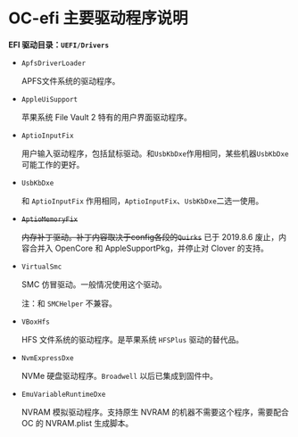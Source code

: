 # OC-efi 主要驱动程序说明

**EFI 驱动目录：`UEFI/Drivers`**

- `ApfsDriverLoader`

  APFS文件系统的驱动程序。

- `AppleUiSupport`

  苹果系统 File Vault 2 特有的用户界面驱动程序。
  
- `AptioInputFix`

  用户输入驱动程序，包括鼠标驱动。和`UsbKbDxe`作用相同，某些机器`UsbKbDxe`可能工作的更好。

- `UsbKbDxe`

  和 `AptioInputFix` 作用相同，`AptioInputFix`、`UsbKbDxe`二选一使用。

- ~~`AptioMemoryFix`~~

  ~~内存补丁驱动。补丁内容取决于config各段的`Quirks`~~ 已于 2019.8.6 废止，内容合并入 OpenCore 和 AppleSupportPkg，并停止对 Clover 的支持。

- `VirtualSmc`

  SMC 仿冒驱动。一般情况使用这个驱动。

  注：和 `SMCHelper` 不兼容。

- `VBoxHfs`

  HFS 文件系统的驱动程序。是苹果系统 `HFSPlus` 驱动的替代品。

- `NvmExpressDxe`

  NVMe 硬盘驱动程序。`Broadwell` 以后已集成到固件中。

- `EmuVariableRuntimeDxe`

  NVRAM 模拟驱动程序。支持原生 NVRAM 的机器不需要这个程序，需要配合 OC 的 NVRAM.plist 生成脚本。
